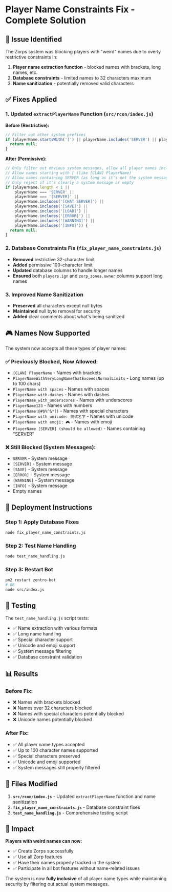 # Player Name Constraints Fix - Complete Solution

## 🚨 **Issue Identified**
The Zorps system was blocking players with "weird" names due to overly restrictive constraints in:
1. **Player name extraction function** - blocked names with brackets, long names, etc.
2. **Database constraints** - limited names to 32 characters maximum
3. **Name sanitization** - potentially removed valid characters

## ✅ **Fixes Applied**

### **1. Updated `extractPlayerName` Function** (`src/rcon/index.js`)
**Before (Restrictive):**
```javascript
// Filter out other system prefixes
if (playerName.startsWith('[') || playerName.includes('SERVER') || playerName.length < 2) {
  return null;
}
```

**After (Permissive):**
```javascript
// Only filter out obvious system messages, allow all player names including those with brackets
// Allow names starting with [ (like [CLAN] PlayerName)
// Allow names containing SERVER (as long as it's not the system message)
// Only reject if it's clearly a system message or empty
if (playerName.length < 1 || 
    playerName === 'SERVER' || 
    playerName === '[SERVER]' ||
    playerName.includes('[CHAT SERVER]') ||
    playerName.includes('[SAVE]') ||
    playerName.includes('[LOAD]') ||
    playerName.includes('[ERROR]') ||
    playerName.includes('[WARNING]') ||
    playerName.includes('[INFO]')) {
  return null;
}
```

### **2. Database Constraints Fix** (`fix_player_name_constraints.js`)
- **Removed** restrictive 32-character limit
- **Added** permissive 100-character limit
- **Updated** database columns to handle longer names
- **Ensured** both `players.ign` and `zorp_zones.owner` columns support long names

### **3. Improved Name Sanitization**
- **Preserved** all characters except null bytes
- **Maintained** null byte removal for security
- **Added** clear comments about what's being sanitized

## 🎮 **Names Now Supported**

The system now accepts all these types of player names:

### **✅ Previously Blocked, Now Allowed:**
- `[CLAN] PlayerName` - Names with brackets
- `PlayerNameWithVeryLongNameThatExceedsNormalLimits` - Long names (up to 100 chars)
- `PlayerName with spaces` - Names with spaces
- `PlayerName-with-dashes` - Names with dashes
- `PlayerName_with_underscores` - Names with underscores
- `PlayerName123` - Names with numbers
- `PlayerName!@#$%^&*()` - Names with special characters
- `PlayerName with unicode: 测试名字` - Names with unicode
- `PlayerName with emoji: 🎮` - Names with emoji
- `PlayerName [SERVER] (should be allowed)` - Names containing "SERVER"

### **❌ Still Blocked (System Messages):**
- `SERVER` - System message
- `[SERVER]` - System message
- `[SAVE]` - System message
- `[ERROR]` - System message
- `[WARNING]` - System message
- `[INFO]` - System message
- Empty names

## 🚀 **Deployment Instructions**

### **Step 1: Apply Database Fixes**
```bash
node fix_player_name_constraints.js
```

### **Step 2: Test Name Handling**
```bash
node test_name_handling.js
```

### **Step 3: Restart Bot**
```bash
pm2 restart zentro-bot
# OR
node src/index.js
```

## 🧪 **Testing**

The `test_name_handling.js` script tests:
- ✅ Name extraction with various formats
- ✅ Long name handling
- ✅ Special character support
- ✅ Unicode and emoji support
- ✅ System message filtering
- ✅ Database constraint validation

## 📊 **Results**

### **Before Fix:**
- ❌ Names with brackets blocked
- ❌ Names over 32 characters blocked
- ❌ Names with special characters potentially blocked
- ❌ Unicode names potentially blocked

### **After Fix:**
- ✅ All player name types accepted
- ✅ Up to 100 character names supported
- ✅ Special characters preserved
- ✅ Unicode and emoji supported
- ✅ System messages still properly filtered

## 🔧 **Files Modified**

1. **`src/rcon/index.js`** - Updated `extractPlayerName` function and name sanitization
2. **`fix_player_name_constraints.js`** - Database constraint fixes
3. **`test_name_handling.js`** - Comprehensive testing script

## 🎯 **Impact**

**Players with weird names can now:**
- ✅ Create Zorps successfully
- ✅ Use all Zorp features
- ✅ Have their names properly tracked in the system
- ✅ Participate in all bot features without name-related issues

The system is now **fully inclusive** of all player name types while maintaining security by filtering out actual system messages.
